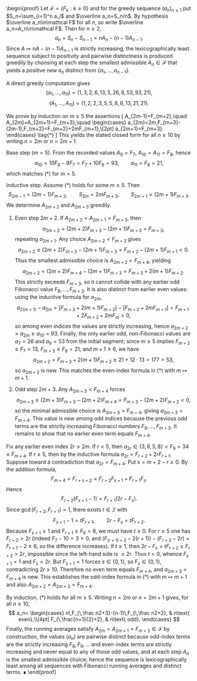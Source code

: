\begin{proof}
Let $\mathcal F=\{F_k:k\ge0\}$ and for the greedy sequence $(a_n)_{n\ge1}$ put $S_n=\sum_{i=1}^n a_i$ and $\overline a_n=S_n/n$. By hypothesis $\overline a_n\in\mathcal F$ for all $n$, so write $\overline a_n=A_n\in\mathcal F$. Then for $n\ge2$,
$$
 a_n=S_n-S_{n-1}=nA_n-(n-1)A_{n-1}.
$$
Since $A\mapsto nA-(n-1)A_{n-1}$ is strictly increasing, the lexicographically least sequence subject to positivity and pairwise distinctness is produced greedily by choosing at each step the smallest admissible $A_n\in\mathcal F$ that yields a positive new $a_n$ distinct from $\{a_1,\dots,a_{n-1}\}$.

A direct greedy computation gives
$$(a_1,\dots,a_{11})=(1,3,2,6,13,5,26,8,53,93,21),$$
$$(A_1,\dots,A_{11})=(1,2,2,3,5,5,8,8,13,21,21).$$

We prove by induction on $m\ge5$ the assertions
\[
A_{2m-1}=F_{m+2},\quad A_{2m}=A_{2m+1}=F_{m+3},\quad
\begin{cases}
 a_{2m}=2m\,F_{m+3}-(2m-1)\,F_{m+2}=F_{m+2}+2mF_{m+1},\\[2pt]
 a_{2m+1}=F_{m+3}.
\end{cases}
\tag{$\ast$}
\]
This yields the stated closed form for all $n\ge10$ by writing $n=2m$ or $n=2m+1$.

Base step ($m=5$). From the recorded values $A_9=F_7$, $A_{10}=A_{11}=F_8$, hence
$$a_{10}=10F_8-9F_7=F_7+10F_6=93,\qquad a_{11}=F_8=21,$$
which matches $(\ast)$ for $m=5$.

Inductive step. Assume $(\ast)$ holds for some $m\ge5$. Then
$$
S_{2m-1}=(2m-1)F_{m+2},\qquad S_{2m}=2mF_{m+3},\qquad S_{2m+1}=(2m+1)F_{m+3}.
$$
We determine $A_{2m+2}$ and $A_{2m+3}$ greedily.

1) Even step $2m+2$. If $A_{2m+2}=A_{2m+1}=F_{m+3}$, then
$$a_{2m+2}=(2m+2)F_{m+3}-(2m+1)F_{m+3}=F_{m+3},$$
repeating $a_{2m+1}$. Any choice $A_{2m+2}<F_{m+3}$ gives
$$a_{2m+2}\le(2m+2)F_{m+2}-(2m+1)F_{m+3}=F_{m+2}-(2m+1)F_{m+1}<0.$$
Thus the smallest admissible choice is $A_{2m+2}=F_{m+4}$, yielding
$$
 a_{2m+2}=(2m+2)F_{m+4}-(2m+1)F_{m+3}=F_{m+3}+2(m+1)F_{m+2}.
$$
This strictly exceeds $F_{m+3}$, so it cannot collide with any earlier odd Fibonacci value $F_8,\dots,F_{m+3}$. It is also distinct from earlier even values: using the inductive formula for $a_{2m}$,
$$
 a_{2(m+1)}-a_{2m}=[F_{m+3}+2(m+1)F_{m+2}]-[F_{m+2}+2mF_{m+1}]
 =F_{m+1}+2F_{m+2}+2mF_m>0,
$$
so among even indices the values are strictly increasing, hence $a_{2m+2}>a_{2m}\ge a_{10}=93$. Finally, the only earlier odd, non-Fibonacci values are $a_7=26$ and $a_9=53$ from the initial segment; since $m\ge5$ implies $F_{m+2}\ge F_7=13$, $F_{m+3}\ge F_8=21$, and $m+1\ge6$, we have
$$
 a_{2m+2}=F_{m+3}+2(m+1)F_{m+2}\ge 21+12\cdot13=177>53,
$$
so $a_{2m+2}$ is new. This matches the even-index formula in $(\ast)$ with $m\mapsto m+1$.

2) Odd step $2m+3$. Any $A_{2m+3}<F_{m+4}$ forces
$$a_{2m+3}\le (2m+3)F_{m+3}-(2m+2)F_{m+4}=F_{m+3}-(2m+2)F_{m+2}<0,$$
so the minimal admissible choice is $A_{2m+3}=F_{m+4}$, giving $a_{2m+3}=F_{m+4}$. This value is new among odd indices because the previous odd terms are the strictly increasing Fibonacci numbers $F_8,\dots,F_{m+3}$. It remains to show that no earlier even term equals $F_{m+4}$.

Fix any earlier even index $2r\le 2m$. If $r<5$, then $a_{2r}\in\{3,6,5,8\}<F_9=34\le F_{m+4}$. If $r\ge5$, then by the inductive formula $a_{2r}=F_{r+2}+2rF_{r+1}$. Suppose toward a contradiction that $a_{2r}=F_{m+4}$. Put $s=m+2-r\ge0$. By the addition formula,
$$
F_{m+4}=F_{r+s+2}=F_{r+2}F_{s+1}+F_{r+1}F_s.
$$
Hence
$$
F_{r+2}(F_{s+1}-1)=F_{r+1}(2r-F_s).\tag{$\dagger$}
$$
Since $\gcd(F_{r+2},F_{r+1})=1$, there exists $t\in\mathbb Z$ with
$$
F_{s+1}-1=tF_{r+1},\qquad 2r-F_s=tF_{r+2}.
$$
Because $F_{s+1}\ge1$ and $F_{r+1}\ge F_6=8$, we must have $t\ge0$. For $r\ge5$ one has $F_{r+2}>2r$ (indeed $F_7-10=3>0$, and $(F_{(r+1)+2}-2(r+1))-(F_{r+2}-2r)=F_{r+1}-2\ge6$, so the difference increases). If $t\ge1$, then $2r-F_s=tF_{r+2}\ge F_{r+2}>2r$, impossible since the left-hand side is $\le 2r$. Thus $t=0$, whence $F_{s+1}=1$ and $F_s=2r$. But $F_{s+1}=1$ forces $s\in\{0,1\}$, so $F_s\in\{0,1\}$, contradicting $2r\ge10$. Therefore no even term equals $F_{m+4}$, and $a_{2m+3}=F_{m+4}$ is new. This establishes the odd-index formula in $(\ast)$ with $m\mapsto m+1$ and also $A_{2m+2}=A_{2m+3}=F_{m+4}$.

By induction, $(\ast)$ holds for all $m\ge5$. Writing $n=2m$ or $n=2m+1$ gives, for all $n\ge10$,
$$
 a_n=
 \begin{cases}
 n\,F_{\,\frac n2+3}-(n-1)\,F_{\,\frac n2+2}, & n\text{ even},\\[4pt]
 F_{\,\frac{n+1}{2}+2}, & n\text{ odd}.
 \end{cases}
$$
Finally, the running averages satisfy $A_{2m}=A_{2m+1}=F_{m+3}\in\mathcal F$ by construction, the values $(a_n)$ are pairwise distinct because odd-index terms are the strictly increasing $F_8,F_9,\dots$ and even-index terms are strictly increasing and never equal to any of those odd values, and at each step $A_n$ is the smallest admissible choice; hence the sequence is lexicographically least among all sequences with Fibonacci running averages and distinct terms. ∎
\end{proof}